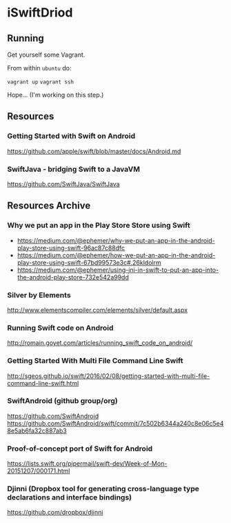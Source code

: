 # iSwiftDriod

## Running
Get yourself some Vagrant.

From within `ubuntu` do:

`vagrant up`
`vagrant ssh`

Hope… (I'm working on this step.)


## Resources

### Getting Started with Swift on Android
https://github.com/apple/swift/blob/master/docs/Android.md

### SwiftJava - bridging Swift to a JavaVM
https://github.com/SwiftJava/SwiftJava


## Resources Archive

### Why we put an app in the Play Store Store using Swift
- https://medium.com/@ephemer/why-we-put-an-app-in-the-android-play-store-using-swift-96ac87c88dfc
- https://medium.com/@ephemer/how-we-put-an-app-in-the-android-play-store-using-swift-67bd99573e3c#.26kldolrm
- https://medium.com/@ephemer/using-jni-in-swift-to-put-an-app-into-the-android-play-store-732e542a99dd

### Silver by Elements
http://www.elementscompiler.com/elements/silver/default.aspx

### Running Swift code on Android
http://romain.goyet.com/articles/running_swift_code_on_android/

### Getting Started With Multi File Command Line Swift
http://sgeos.github.io/swift/2016/02/08/getting-started-with-multi-file-command-line-swift.html

### SwiftAndroid (github group/org)
https://github.com/SwiftAndroid
https://github.com/SwiftAndroid/swift/commit/7c502b6344a240c8e06c5e48e5ab6fa32c887ab3

### Proof-of-concept port of Swift for Android
https://lists.swift.org/pipermail/swift-dev/Week-of-Mon-20151207/000171.html

### Djinni (Dropbox tool for generating cross-language type declarations and interface bindings)
https://github.com/dropbox/djinni
